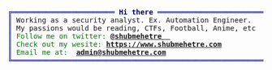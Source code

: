 <!--- 
 ██████  ██ ████████ ██   ██ ██    ██ ██████      ██████   ██████  ██████  ████████ ███████  ██████  ██      ██  ██████  
██       ██    ██    ██   ██ ██    ██ ██   ██     ██   ██ ██    ██ ██   ██    ██    ██      ██    ██ ██      ██ ██    ██ 
██   ███ ██    ██    ███████ ██    ██ ██████      ██████  ██    ██ ██████     ██    █████   ██    ██ ██      ██ ██    ██ 
██    ██ ██    ██    ██   ██ ██    ██ ██   ██     ██      ██    ██ ██   ██    ██    ██      ██    ██ ██      ██ ██    ██ 
 ██████  ██    ██    ██   ██  ██████  ██████      ██       ██████  ██   ██    ██    ██       ██████  ███████ ██  ██████  
 --->

<pre style="font-family:Menlo,'DejaVu Sans Mono',consolas,'Courier New',monospace"><span style="color: #000080; text-decoration-color: #000080">╔════════════════════════ </span><span style="color: #000080; text-decoration-color: #000080; font-weight: bold">Hi there</span><span style="color: #000080; text-decoration-color: #000080"> ═════════════════════════╗ </span> 👾 <a href="https://www.shubmehetre.com" rel="noopener noreferrer" target="_blank">Shubham A. Mehetre</a>
<span style="color: #000080; text-decoration-color: #000080">║</span> Working as a security analyst. Ex. Automation Engineer.<span style="color: #000080; text-decoration-color: #000080">   ║</span> <span style="color: #008080; text-decoration-color: #008080"> ┣━━ </span>🚗 Ex. Automation Engineer
<span style="color: #000080; text-decoration-color: #000080">║</span> My passions would be reading, CTFs, Football, Anime, etc  <span style="color: #000080; text-decoration-color: #000080"> ║</span> <span style="color: #008080; text-decoration-color: #008080"> ┣━━ </span>🐧 Senior Security Analyst
<span style="color: #000080; text-decoration-color: #000080">║</span> <span style="color: #008000; text-decoration-color: #008000">Follow me on twitter: </span><span style="color: #008000; text-decoration-color: #008000; font-weight: bold"><a href="https://twitter.com/shubmehetre  " rel="noopener noreferrer" target="_blank">@shubmehetre  </a></span>                     <span style="color: #000080; text-decoration-color: #000080"> ║</span>  ┣━━ </span>🐚 shell, Linux, Python, Java..
<span style="color: #000080; text-decoration-color: #000080">║</span> <span style="color: #008000; text-decoration-color: #008000">Check out my wesite: </span><span style="color: #008000; text-decoration-color: #008000; font-weight: bold"><a href="https://www.shubmehetre.com" rel="noopener noreferrer" target="_blank">https://www.shubmehetre.com</a></span>         <span style="color: #000080; text-decoration-color: #000080"> ║</span>
<span style="color: #000080; text-decoration-color: #000080">║</span> <span style="color: #008000; text-decoration-color: #008000">Email me at:  </span><span style="color: #008000; text-decoration-color: #008000; font-weight: bold"><a href="mailto:admin@shubmehetre.com">admin@shubmehetre.com</a></span>                      <span style="color: #000080; text-decoration-color: #000080"> ║</span>
<span style="color: #000080; text-decoration-color: #000080">╚═══════════════════════════════════════════════════════════╝</span> 
</pre>

<!---This is default
- 👋 Hi, I’m @shubmehetre
- 👀 I’m interested in Computer, networking, security, scripting, also Football, computer games, Reading :)
- 🌱 I’m currently learning Ethical Hacking
- 💞️ I’m looking to collaborate on Open source projects, CTFs
- 📫 How to reach me @github: github.com/shubmehetre @mail: ghostfr3k@protonmail.com


shubmehetre/shubmehetre is a ✨ special ✨ repository because its `README.md` (this file) appears on your GitHub profile.
You can click the Preview link to take a look at your changes.
--->
